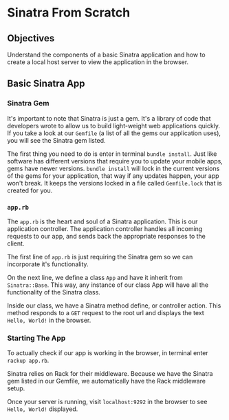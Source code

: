 # Sinatra From Scratch

## Objectives

Understand the components of a basic Sinatra application and how to create a local host server to view the application in the browser.

## Basic Sinatra App

### Sinatra Gem

It's important to note that Sinatra is just a gem. It's a library of code that developers wrote to allow us to build light-weight web applications quickly. If you take a look at our `Gemfile` (a list of all the gems our application uses), you will see the Sinatra gem listed.

The first thing you need to do is enter in terminal `bundle install`. Just like software has different versions that require you to update your mobile apps, gems have newer versions. `bundle install` will lock in the current versions of the gems for your application, that way if any updates happen, your app won't break. It keeps the versions locked in a file called `Gemfile.lock` that is created for you.

### `app.rb`

The `app.rb` is the heart and soul of a Sinatra application. This is our application controller. The application controller handles all incoming requests to our app, and sends back the appropriate responses to the client.

The first line of `app.rb` is just requiring the Sinatra gem so we can incorporate it's functionality.

On the next line, we define a class `App` and have it inherit from `Sinatra::Base`. This way, any instance of our class App will have all the functionality of the Sinatra class.

Inside our class, we have a Sinatra method define, or controller action. This method responds to a `GET` request to the root url and displays the text `Hello, World!` in the browser.


### Starting The App

To actually check if our app is working in the browser, in terminal enter `rackup app.rb`. 

Sinatra relies on Rack for their middleware. Because we have the Sinatra gem listed in our Gemfile, we automatically have the Rack middleware setup.

Once your server is running, visit `localhost:9292` in the browser to see `Hello, World!` displayed.


